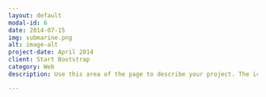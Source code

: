 ```yaml
---
layout: default
modal-id: 6
date: 2014-07-15
img: submarine.png
alt: image-alt
project-date: April 2014
client: Start Bootstrap
category: Web
description: Use this area of the page to describe your project. The icon above is part of a free icon set by <a href="img/portfolio/eskiv.unity3d">Flat Icons</a>. On their website, you can download their free set with 16 icons, or you can purchase the entire set with 146 icons for only $12!

---
```

